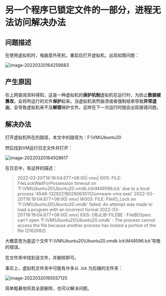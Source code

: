 # 另一个程序已锁定文件的一部分，进程无法访问解决办法

## 问题描述

在使用虚拟机时，电脑意外死机，重启后打开虚拟机，出现如图问题：

![image-20220320164259883](https://gitee.com/luo-san-pao/luo-blog-images/raw/master/image-20220320164259883.png)

## 产生原因

在上网查阅资料得知，这是一种虚拟机的**保护机制**虚拟机在运行时，为防止**数据被篡改**，会将所运行的文件**保护**起来。当虚拟机突然崩溃或者强制结束导致**异常退出**，会导致虚拟机来不及**解锁**保护文件。这样在下一次运行时就会出现报错问题。

## 解决办法

打开虚拟机所在的路径，本文中的路径为：F:\VM\Ubuntu20

然后找到VM运行日志文件并打开：

![image-20220320164928617](https://gitee.com/luo-san-pao/luo-blog-images/raw/master/image-20220320164928617.png)

在日志中，有这样的描述：

> 2022-03-20T16:19:04.677+08:00| vmx| I005: FILE: FileLockWaitForPossession timeout on 'F:\VM\Ubuntu20\Ubuntu20.vmdk.lck\M49596.lck' due to a local process '4548-132922190260635112(vmware-vmx.exe)'
> 2022-03-20T16:19:04.677+08:00| vmx| W003: FILE: FileIO_Lock on 'F:\VM\Ubuntu20\Ubuntu20.vmdk' failed: An attempt was made to load a program with an incorrect format
> 2022-03-20T16:19:04.677+08:00| vmx| I005: OBJLIB-FILEBE : FileBEOpen: can't open 'F:\VM\Ubuntu20\Ubuntu20.vmdk' : The process cannot access the file because another process has locked a portion of the file (2162692).

大概意思为是这个文件'F:\VM\Ubuntu20\Ubuntu20.vmdk.lck\M49596.lck'导致的错误。

在文件夹中找到该文件，并删除即可。

事实上，虚拟机文件夹中可能有许多以 .lck 为后缀的文件夹：

![image-20220320165557125](https://gitee.com/luo-san-pao/luo-blog-images/raw/master/image-20220320165557125.png)

简单粗暴地将其全部删除，也可以解决问题。